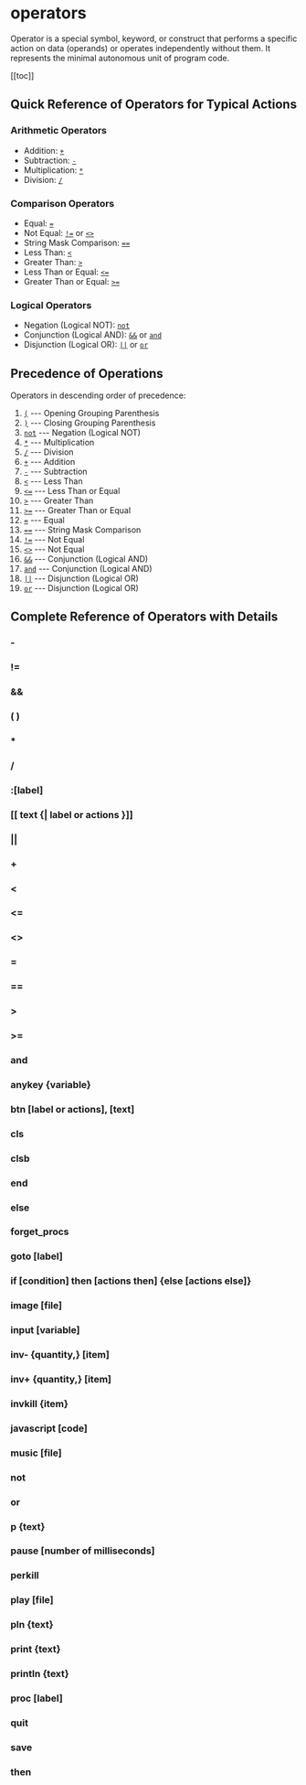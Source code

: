 <!--
    Copyright (C) 2025 Nikita Tseykovets <tseikovets@rambler.ru>
    This file is part of UrqW Documentation.
    SPDX-License-Identifier: CC-BY-SA-4.0
-->

# operators

Operator is a special symbol, keyword, or construct that performs a specific action on data (operands) or operates independently without them. It represents the minimal autonomous unit of program code.

[[toc]]

## Quick Reference of Operators for Typical Actions

### Arithmetic Operators

* Addition: [`+`](#%2B)
* Subtraction: [`-`](#-)
* Multiplication: [`*`](#*)
* Division: [`/`](#%2F)

### Comparison Operators

* Equal: [`=`](#%3D)
* Not Equal: [`!=`](#!%3D) or [`<>`](#%3C%3E)
* String Mask Comparison: [`==`](#%3D%3D)
* Less Than: [`<`](#%3C)
* Greater Than: [`>`](#%3E)
* Less Than or Equal: [`<=`](#%3C%3D)
* Greater Than or Equal: [`>=`](#%3E%3D)

### Logical Operators

* Negation (Logical NOT): [`not`](#not)
* Conjunction (Logical AND): [`&&`](#%26%26) or [`and`](#and)
* Disjunction (Logical OR): [`||`](#%7C%7C) or [`or`](#or)

## Precedence of Operations

Operators in descending order of precedence:

1. [`(`](#(-)) --- Opening Grouping Parenthesis
2. [`)`](#(-)) --- Closing Grouping Parenthesis
3. [`not`](#not) --- Negation (Logical NOT)
4. [`*`](#*) --- Multiplication
5. [`/`](#%2F) --- Division
6. [`+`](#%2B) --- Addition
7. [`-`](#-) --- Subtraction
8. [`<`](#%3C) --- Less Than
9. [`<=`](#%3C%3D) --- Less Than or Equal
10. [`>`](#%3E) --- Greater Than
11. [`>=`](#%3E%3D) --- Greater Than or Equal
12. [`=`](#%3D) --- Equal
13. [`==`](#%3D%3D) --- String Mask Comparison
14. [`!=`](#!%3D) --- Not Equal
15. [`<>`](#%3C%3E) --- Not Equal
16. [`&&`](#%26%26) --- Conjunction (Logical AND)
17. [`and`](#and) --- Conjunction (Logical AND)
18. [`||`](#%7C%7C) --- Disjunction (Logical OR)
19. [`or`](#or) --- Disjunction (Logical OR)

## Complete Reference of Operators with Details

### -

### !=

### &&

### ( )

### *

### /

### :[label]

### [[ text {| label or actions }]]

### ||

### +

### <

### <=

### <>

### =

### ==

### >

### >=

### and

### anykey {variable}

### btn [label or actions], [text]

### cls

### clsb

### end

### else

### forget_procs

### goto [label]

### if [condition] then [actions then] {else [actions else]}

### image [file]

### input [variable]

### inv- {quantity,} [item]

### inv+ {quantity,} [item]

### invkill {item}

### javascript [code]

### music [file]

### not

### or

### p {text}

### pause [number of milliseconds]

### perkill

### play [file]

### pln {text}

### print {text}

### println {text}

### proc [label]

### quit

### save

### then
